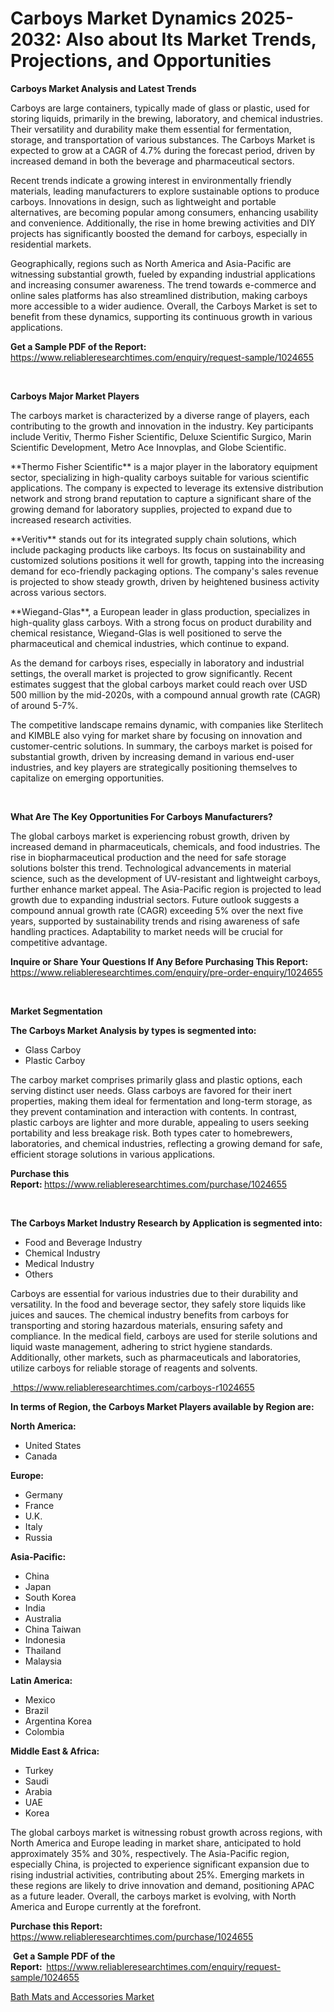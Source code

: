 <p><h1>Carboys Market Dynamics 2025-2032: Also about Its Market Trends, Projections, and Opportunities</h1></p><p><strong>Carboys Market Analysis and Latest Trends</strong></p>
<p><p>Carboys are large containers, typically made of glass or plastic, used for storing liquids, primarily in the brewing, laboratory, and chemical industries. Their versatility and durability make them essential for fermentation, storage, and transportation of various substances. The Carboys Market is expected to grow at a CAGR of 4.7% during the forecast period, driven by increased demand in both the beverage and pharmaceutical sectors. </p><p>Recent trends indicate a growing interest in environmentally friendly materials, leading manufacturers to explore sustainable options to produce carboys. Innovations in design, such as lightweight and portable alternatives, are becoming popular among consumers, enhancing usability and convenience. Additionally, the rise in home brewing activities and DIY projects has significantly boosted the demand for carboys, especially in residential markets.</p><p>Geographically, regions such as North America and Asia-Pacific are witnessing substantial growth, fueled by expanding industrial applications and increasing consumer awareness. The trend towards e-commerce and online sales platforms has also streamlined distribution, making carboys more accessible to a wider audience. Overall, the Carboys Market is set to benefit from these dynamics, supporting its continuous growth in various applications.</p></p>
<p><strong>Get a Sample PDF of the Report:&nbsp;</strong> <a href="https://www.reliableresearchtimes.com/enquiry/request-sample/1024655?utm_campaign=3187&utm_medium=2&utm_source=Github&utm_content=ia&utm_term=06032025&utm_id=carboys">https://www.reliableresearchtimes.com/enquiry/request-sample/1024655</a></p>
<p>&nbsp;</p>
<p><strong>Carboys Major Market Players</strong></p>
<p><p>The carboys market is characterized by a diverse range of players, each contributing to the growth and innovation in the industry. Key participants include Veritiv, Thermo Fisher Scientific, Deluxe Scientific Surgico, Marin Scientific Development, Metro Ace Innovplas, and Globe Scientific. </p><p>**Thermo Fisher Scientific** is a major player in the laboratory equipment sector, specializing in high-quality carboys suitable for various scientific applications. The company is expected to leverage its extensive distribution network and strong brand reputation to capture a significant share of the growing demand for laboratory supplies, projected to expand due to increased research activities.</p><p>**Veritiv** stands out for its integrated supply chain solutions, which include packaging products like carboys. Its focus on sustainability and customized solutions positions it well for growth, tapping into the increasing demand for eco-friendly packaging options. The company's sales revenue is projected to show steady growth, driven by heightened business activity across various sectors.</p><p>**Wiegand-Glas**, a European leader in glass production, specializes in high-quality glass carboys. With a strong focus on product durability and chemical resistance, Wiegand-Glas is well positioned to serve the pharmaceutical and chemical industries, which continue to expand. </p><p>As the demand for carboys rises, especially in laboratory and industrial settings, the overall market is projected to grow significantly. Recent estimates suggest that the global carboys market could reach over USD 500 million by the mid-2020s, with a compound annual growth rate (CAGR) of around 5-7%.</p><p>The competitive landscape remains dynamic, with companies like Sterlitech and KIMBLE also vying for market share by focusing on innovation and customer-centric solutions. In summary, the carboys market is poised for substantial growth, driven by increasing demand in various end-user industries, and key players are strategically positioning themselves to capitalize on emerging opportunities.</p></p>
<p>&nbsp;</p>
<p><strong>What Are The Key Opportunities For Carboys Manufacturers?</strong></p>
<p><p>The global carboys market is experiencing robust growth, driven by increased demand in pharmaceuticals, chemicals, and food industries. The rise in biopharmaceutical production and the need for safe storage solutions bolster this trend. Technological advancements in material science, such as the development of UV-resistant and lightweight carboys, further enhance market appeal. The Asia-Pacific region is projected to lead growth due to expanding industrial sectors. Future outlook suggests a compound annual growth rate (CAGR) exceeding 5% over the next five years, supported by sustainability trends and rising awareness of safe handling practices. Adaptability to market needs will be crucial for competitive advantage.</p></p>
<p><strong>Inquire or Share Your Questions If Any Before Purchasing This Report:</strong> <a href="https://www.reliableresearchtimes.com/enquiry/pre-order-enquiry/1024655?utm_campaign=3187&utm_medium=2&utm_source=Github&utm_content=ia&utm_term=06032025&utm_id=carboys">https://www.reliableresearchtimes.com/enquiry/pre-order-enquiry/1024655</a></p>
<p>&nbsp;</p>
<p><strong>Market Segmentation</strong></p>
<p><strong>The Carboys Market Analysis by types is segmented into:</strong></p>
<p><ul><li>Glass Carboy</li><li>Plastic Carboy</li></ul></p>
<p><p>The carboy market comprises primarily glass and plastic options, each serving distinct user needs. Glass carboys are favored for their inert properties, making them ideal for fermentation and long-term storage, as they prevent contamination and interaction with contents. In contrast, plastic carboys are lighter and more durable, appealing to users seeking portability and less breakage risk. Both types cater to homebrewers, laboratories, and chemical industries, reflecting a growing demand for safe, efficient storage solutions in various applications.</p></p>
<p><strong>Purchase this Report:&nbsp;</strong><a href="https://www.reliableresearchtimes.com/purchase/1024655?utm_campaign=3187&utm_medium=2&utm_source=Github&utm_content=ia&utm_term=06032025&utm_id=carboys">https://www.reliableresearchtimes.com/purchase/1024655</a></p>
<p>&nbsp;</p>
<p><strong>The Carboys Market Industry Research by Application is segmented into:</strong></p>
<p><ul><li>Food and Beverage Industry</li><li>Chemical Industry</li><li>Medical Industry</li><li>Others</li></ul></p>
<p><p>Carboys are essential for various industries due to their durability and versatility. In the food and beverage sector, they safely store liquids like juices and sauces. The chemical industry benefits from carboys for transporting and storing hazardous materials, ensuring safety and compliance. In the medical field, carboys are used for sterile solutions and liquid waste management, adhering to strict hygiene standards. Additionally, other markets, such as pharmaceuticals and laboratories, utilize carboys for reliable storage of reagents and solvents.</p></p>
<p><a href="https://www.reliableresearchtimes.com/carboys-r1024655?utm_campaign=3187&utm_medium=2&utm_source=Github&utm_content=ia&utm_term=06032025&utm_id=carboys">&nbsp;https://www.reliableresearchtimes.com/carboys-r1024655</a></p>
<p><strong>In terms of Region, the Carboys Market Players available by Region are:</strong></p>
<p>
    <p> <strong> North America: </strong>
        <ul>
            <li>United States</li>
            <li>Canada</li>
        </ul>
        </p> 
    <p> <strong> Europe: </strong>
        <ul>
            <li>Germany</li>
            <li>France</li>
            <li>U.K.</li>
            <li>Italy</li>
            <li>Russia</li>
        </ul>
        </p> 
    <p> <strong> Asia-Pacific: </strong>
        <ul>
            <li>China</li>
            <li>Japan</li>
            <li>South Korea</li>
            <li>India</li>
            <li>Australia</li>
            <li>China Taiwan</li>
            <li>Indonesia</li>
            <li>Thailand</li>
            <li>Malaysia</li>
        </ul>
        </p> 
    <p> <strong> Latin America: </strong>
        <ul>
            <li>Mexico</li>
            <li>Brazil</li>
            <li>Argentina Korea</li>
            <li>Colombia</li>
        </ul>
        </p> 
    <p> <strong> Middle East & Africa: </strong>
        <ul>
            <li>Turkey</li>
            <li>Saudi</li>
            <li>Arabia</li>
            <li>UAE</li>
            <li>Korea</li>
        </ul>
    </p>
    </p>
<p><p>The global carboys market is witnessing robust growth across regions, with North America and Europe leading in market share, anticipated to hold approximately 35% and 30%, respectively. The Asia-Pacific region, especially China, is projected to experience significant expansion due to rising industrial activities, contributing about 25%. Emerging markets in these regions are likely to drive innovation and demand, positioning APAC as a future leader. Overall, the carboys market is evolving, with North America and Europe currently at the forefront.</p></p>
<p><strong>Purchase this Report: </strong><a href="https://www.reliableresearchtimes.com/purchase/1024655?utm_campaign=3187&utm_medium=2&utm_source=Github&utm_content=ia&utm_term=06032025&utm_id=carboys">https://www.reliableresearchtimes.com/purchase/1024655</a></p>
<p>&nbsp;<strong>Get a Sample PDF of the Report:&nbsp;&nbsp;</strong><a href="https://www.reliableresearchtimes.com/enquiry/request-sample/1024655?utm_campaign=3187&utm_medium=2&utm_source=Github&utm_content=ia&utm_term=06032025&utm_id=carboys">https://www.reliableresearchtimes.com/enquiry/request-sample/1024655</a></p>
<p><strong></strong></p>
<p><p><a href="https://github.com/muhjanaidu/Market-Research-Report-List-1/blob/main/bath-mats-and-accessories-market.md?utm_campaign=3187&utm_medium=2&utm_source=Github&utm_content=ia&utm_term=06032025&utm_id=carboys">Bath Mats and Accessories Market</a></p></p>